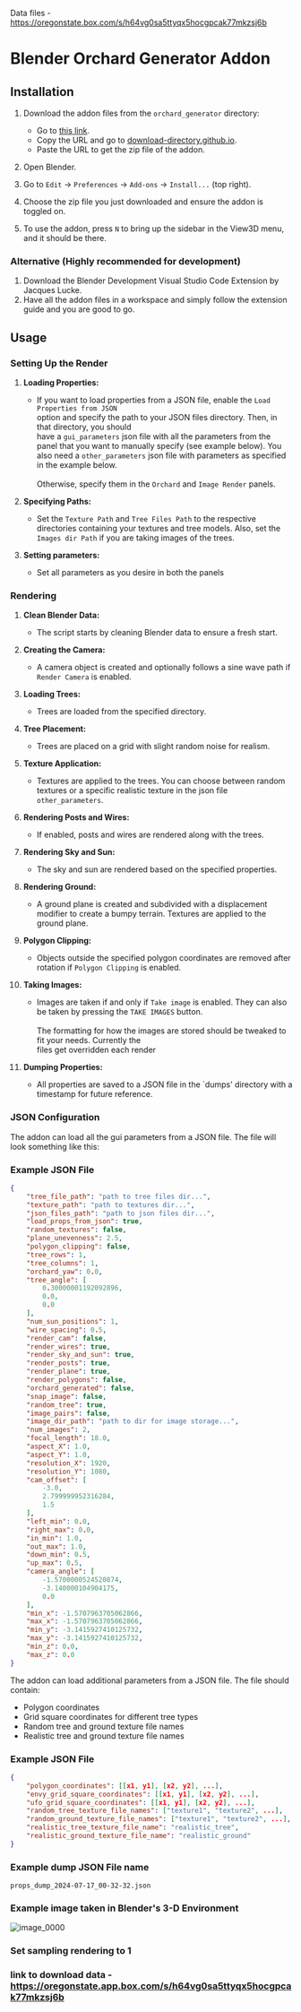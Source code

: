 Data files - https://oregonstate.box.com/s/h64vg0sa5ttyqx5hocgpcak77mkzsj6b

# Blender Orchard Generator Addon

## Installation

1. Download the addon files from the `orchard_generator` directory:
    - Go to [this link](https://github.com/OSUrobotics/blender_virtual_orchard/tree/addon/addon/orchard_generator).
    - Copy the URL and go to [download-directory.github.io](https://download-directory.github.io/).
    - Paste the URL to get the zip file of the addon.

2. Open Blender.

3. Go to `Edit` -> `Preferences` -> `Add-ons` -> `Install...` (top right).

4. Choose the zip file you just downloaded and ensure the addon is toggled on.

5. To use the addon, press `N` to bring up the sidebar in the View3D menu, and it should be there.

### Alternative (Highly recommended for development)

 1. Download the Blender Development Visual Studio Code Extension by Jacques Lucke.
 2. Have all the addon files in a workspace and simply follow the extension guide and you are good to go.

## Usage

### Setting Up the Render

1. **Loading Properties:**
   - If you want to load properties from a JSON file, enable the `Load Properties from JSON` \
   option and specify the path to your JSON files directory. Then, in that directory, you should \
   have a `gui_parameters` json file with all the parameters from the panel that you want to manually specify (see example below). You also need a `other_parameters` json file with parameters as specified in the example
   below.
   \
   \
   Otherwise, specify them in the `Orchard` and `Image Render` panels.

2. **Specifying Paths:**
   - Set the `Texture Path` and `Tree Files Path` to the respective directories containing your textures and tree models. Also, set the `Images dir Path` if you are taking images of the trees.

3. **Setting parameters:**
   - Set all parameters as you desire in both the panels 

### Rendering

1. **Clean Blender Data:**
   - The script starts by cleaning Blender data to ensure a fresh start.

2. **Creating the Camera:**
   - A camera object is created and optionally follows a sine wave path if `Render Camera` is enabled.

3. **Loading Trees:**
   - Trees are loaded from the specified directory.

4. **Tree Placement:**
   - Trees are placed on a grid with slight random noise for realism.

5. **Texture Application:**
   - Textures are applied to the trees. You can choose between random textures or a specific realistic texture in the json file `other_parameters`.

6. **Rendering Posts and Wires:**
   - If enabled, posts and wires are rendered along with the trees.

7. **Rendering Sky and Sun:**
   - The sky and sun are rendered based on the specified properties.

8. **Rendering Ground:**
   - A ground plane is created and subdivided with a displacement modifier to create a bumpy terrain. Textures are applied to the ground plane.

9. **Polygon Clipping:**
   - Objects outside the specified polygon coordinates are removed after rotation if `Polygon Clipping` is enabled.

10. **Taking Images:**
    - Images are taken if and only if `Take image` is enabled. They can also be taken by pressing the `TAKE IMAGES` button.
    \
    \
    The formatting for how the images are stored should be tweaked to fit your needs. Currently the \
    files get overridden each render

11. **Dumping Properties:**
    - All properties are saved to a JSON file in the `dumps' directory with a timestamp for future reference.

### JSON Configuration

The addon can load all the gui parameters from a JSON file. The file will look something like this:

### Example JSON File

```json
{
    "tree_file_path": "path to tree files dir...",
    "texture_path": "path to textures dir...",
    "json_files_path": "path to json files dir...",
    "load_props_from_json": true,
    "random_textures": false,
    "plane_unevenness": 2.5,
    "polygon_clipping": false,
    "tree_rows": 1,
    "tree_columns": 1,
    "orchard_yaw": 0.0,
    "tree_angle": [
        0.30000001192092896,
        0.0,
        0.0
    ],
    "num_sun_positions": 1,
    "wire_spacing": 0.5,
    "render_cam": false,
    "render_wires": true,
    "render_sky_and_sun": true,
    "render_posts": true,
    "render_plane": true,
    "render_polygons": false,
    "orchard_generated": false,
    "snap_image": false,
    "random_tree": true,
    "image_pairs": false,
    "image_dir_path": "path to dir for image storage...",
    "num_images": 2,
    "focal_length": 18.0,
    "aspect_X": 1.0,
    "aspect_Y": 1.0,
    "resolution_X": 1920,
    "resolution_Y": 1080,
    "cam_offset": [
        -3.0,
        2.799999952316284,
        1.5
    ],
    "left_min": 0.0,
    "right_max": 0.0,
    "in_min": 1.0,
    "out_max": 1.0,
    "down_min": 0.5,
    "up_max": 0.5,
    "camera_angle": [
        -1.5700000524520874,
        -3.140000104904175,
        0.0
    ],
    "min_x": -1.5707963705062866,
    "max_x": -1.5707963705062866,
    "min_y": -3.1415927410125732,
    "max_y": -3.1415927410125732,
    "min_z": 0.0,
    "max_z": 0.0
}
```

The addon can load additional parameters from a JSON file. The file should contain:

- Polygon coordinates
- Grid square coordinates for different tree types
- Random tree and ground texture file names
- Realistic tree and ground texture file names

### Example JSON File

```json
{
    "polygon_coordinates": [[x1, y1], [x2, y2], ...],
    "envy_grid_square_coordinates": [[x1, y1], [x2, y2], ...],
    "ufo_grid_square_coordinates": [[x1, y1], [x2, y2], ...],
    "random_tree_texture_file_names": ["texture1", "texture2", ...],
    "random_ground_texture_file_names": ["texture1", "texture2", ...],
    "realistic_tree_texture_file_name": "realistic_tree",
    "realistic_ground_texture_file_name": "realistic_ground"
}
```

### Example dump JSON File name

`props_dump_2024-07-17_00-32-32.json`

### Example image taken in Blender's 3-D Environment
![image_0000](https://github.com/user-attachments/assets/bf88253b-6720-42a8-8718-a78da64270fb)


### Set sampling rendering to 1
### link to download data -https://oregonstate.app.box.com/s/h64vg0sa5ttyqx5hocgpcak77mkzsj6b